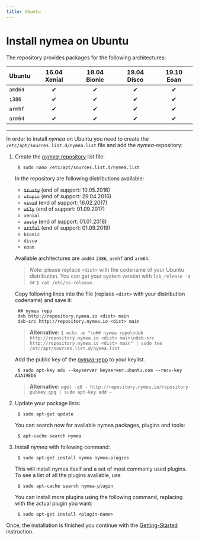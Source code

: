 ```yaml
---
title: Ubuntu
---
```


# Install nymea on Ubuntu

The repository provides packages for the following architectures:

| Ubuntu     | 16.04 Xenial | 18.04 Bionic | 19.04 Disco | 19.10 Eoan |
|:-----------|:------------:|:------------:|:-----------:|:----------:|
| `amd64`    |       ✔      |       ✔      |       ✔     |      ✔     |
| `i386`     |       ✔      |       ✔      |       ✔     |      ✔     |
| `armhf`    |       ✔      |       ✔      |       ✔     |      ✔     |
| `arm64`    |       ✔      |       ✔      |       ✔     |      ✔     |
-----------------------------------------------------------------------

In order to install *nymea* on Ubuntu you need to create the `/etc/apt/sources.list.d/nymea.list` file and add the *nymea*-repository:

1. Create the [*nymea*-repository](http://repository.nymea.io/) list file:
        
        $ sudo nano /etc/apt/sources.list.d/nymea.list
        
    In the repository are following distributions available:
    * ~~`trusty`~~ (end of support: 10.05.2016)
    * ~~`utopic`~~ (end of support: 29.04.2016)
    * ~~`vivid`~~ (end of support: 16.02.2017)
    * ~~`wily`~~ (end of support: 01.09.2017)
    * `xenial`
    * ~~`zesty`~~ (end of support: 01.01.2018)
    * ~~`artful`~~ (end of support: 01.09.2019)
    * `bionic`
    * `disco`
    * `eoan`

    Available architectures are `amd64` `i386`, `armhf` and `arm64`.
    
    > *Note:* please replace `<dist>` with the codename of your Ubuntu distribution. You can get your system version with `lsb_release -a` or `$ cat /etc/os-release`.

    Copy following lines into the file (replace `<dist>` with your distribution codename) and save it:

        ## nymea repo
        deb http://repository.nymea.io <dist> main
        deb-src http://repository.nymea.io <dist> main
        

    > **Alternative:** `$ echo -e "\n## nymea repo\ndeb http://repository.nymea.io <dist> main\ndeb-src http://repository.nymea.io <dist> main" | sudo tee /etc/apt/sources.list.d/nymea.list`
    
    Add the public key of the [*nymea*-repo](http://repository.nymea.io) to your keylist.
    
        $ sudo apt-key adv --keyserver keyserver.ubuntu.com --recv-key A1A19ED6
    
    > **Alternative:** `wget -qO - http://repository.nymea.io/repository-pubkey.gpg | sudo apt-key add -`
    

2. Update your package lists:
    
        $ sudo apt-get update

    You can search now for available nymea packages, plugins and tools:
    
        $ apt-cache search nymea
    

3. Install *nymea* with following command:
    
        $ sudo apt-get install nymea nymea-plugins
        
    This will install nymea itself and a set of most commonly used plugins. To see a list of all the plugins available, use
        
        $ sudo apt-cache search nymea-plugin
        
    You can install more plugins using the following command, replacing *<plugin-name>* with the actual plugin you want:

        $ sudo apt-get install <plugin-name>
        
Once, the installation is finished you continue with the [Getting-Started](/wiki/nymea/master/getting-started) instruction.

